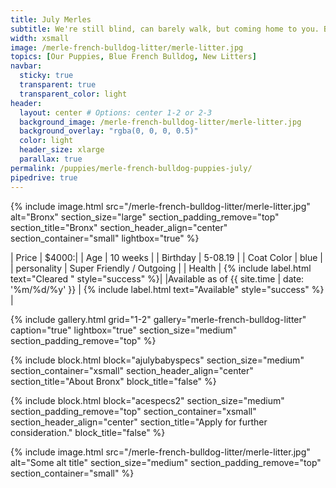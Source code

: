 ```yaml
---
title: July Merles
subtitle: We're still blind, can barely walk, but coming home to you. Bulldog puppy for sale located in New York City. 
width: xsmall
image: /merle-french-bulldog-litter/merle-litter.jpg
topics: [Our Puppies, Blue French Bulldog, New Litters]
navbar:
  sticky: true
  transparent: true
  transparent_color: light
header:
  layout: center # Options: center 1-2 or 2-3
  background_image: /merle-french-bulldog-litter/merle-litter.jpg
  background_overlay: "rgba(0, 0, 0, 0.5)"
  color: light
  header_size: xlarge
  parallax: true
permalink: /puppies/merle-french-bulldog-puppies-july/
pipedrive: true
---
```


{% include image.html 
	src="/merle-french-bulldog-litter/merle-litter.jpg"
  alt="Bronx"
  section_size="large"
  section_padding_remove="top"
  section_title="Bronx"
  section_header_align="center"
  section_container="small"
  lightbox="true"
%}


| Price | $4000:|
| Age     | 10 weeks  |
| Birthday     | 5-08.19   |
| Coat Color     | blue   |
| personality     | Super Friendly / Outgoing  |
| Health     |  {% include label.html text="Cleared " style="success" %}|
|Available as of {{ site.time | date: '%m/%d/%y' }}  | {% include label.html text="Available" style="success" %} |

{% include gallery.html 
	grid="1-2"
	gallery="merle-french-bulldog-litter"
	caption="true"
	lightbox="true"
  section_size="medium"
  section_padding_remove="top"
%}

{% include block.html 
  block="ajulybabyspecs"
  section_size="medium"
  section_container="xsmall"
  section_header_align="center"
  section_title="About Bronx"
  block_title="false"
%}


{% include block.html 
  block="acespecs2"
  section_size="medium"
  section_padding_remove="top"
  section_container="xsmall"
  section_header_align="center"
  section_title="Apply for further consideration."
  block_title="false"
%}

{% include image.html 
	src="/merle-french-bulldog-litter/merle-litter.jpg"
  alt="Some alt title"
  section_size="medium"
  section_padding_remove="top"
  section_container="small"
%}